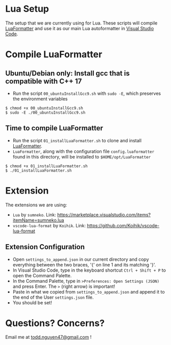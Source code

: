 # Lua Setup

The setup that we are currently using for Lua. These scripts will compile [LuaFormatter](https://github.com/Koihik/LuaFormatter) and use it as our main Lua autoformatter in [Visual Studio Code](https://code.visualstudio.com/).

# Compile LuaFormatter

## Ubuntu/Debian only: Install gcc that is compatible with C++ 17

- Run the script `00_ubuntuInstallGcc9.sh` with `sudo -E`, which preserves the environment variables

```
$ chmod +x 00_ubuntuInstallGcc9.sh
$ sudo -E ./00_ubuntuInstallGcc9.sh
```

## Time to compile LuaFormatter

- Run the script `01_installLuaFormatter.sh` to clone and install [LuaFormatter](https://github.com/Koihik/LuaFormatter).
- `LuaFormatter`, along with the configuration file `config.luaformatter` found in this directory,
  will be installed to `$HOME/opt/LuaFormatter`

```
$ chmod +x 01_installLuaFormatter.sh
$ ./01_installLuaFormatter.sh
```

# Extension

The extensions we are using:

- `Lua` by `sumneko`. Link: https://marketplace.visualstudio.com/items?itemName=sumneko.lua
- `vscode-lua-format` by `Koihik`. Link: https://github.com/Koihik/vscode-lua-format

## Extension Configuration

- Open `settings_to_append.json` in our current directory and copy everything between the two braces, '{' on line 1 and its matching '}'. 
- In Visual Studio Code, type in the keyboard shortcut `Ctrl + Shift + P` to open
  the Command Palette.
- In the Command Palette, type in `>Preferences: Open Settings (JSON)` and press Enter. The `>`
  (right arrow) is important!
- Paste in what we copied from `settings_to_append.json` and append it to the end of the User
  `settings.json` file.
- You should be set!

# Questions? Concerns?

Email me at todd.nguyen47@gmail.com !
